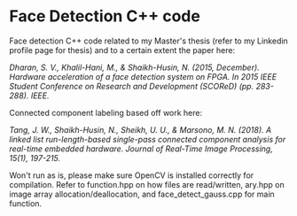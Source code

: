 # Face Detection C++ code

Face detection C++ code related to my Master's thesis (refer to my Linkedin profile page for thesis) and to a certain extent the paper here:

<cite> Dharan, S. V., Khalil-Hani, M., & Shaikh-Husin, N. (2015, December). Hardware acceleration of a face detection system on FPGA. In 2015 IEEE Student Conference on Research and Development (SCOReD) (pp. 283-288). IEEE. </cite>

Connected component labeling based off work here:

<cite>Tang, J. W., Shaikh-Husin, N., Sheikh, U. U., & Marsono, M. N. (2018). A linked list run-length-based single-pass connected component analysis for real-time embedded hardware. Journal of Real-Time Image Processing, 15(1), 197-215.</cite>

Won't run as is, please make sure OpenCV is installed correctly for compilation. Refer to function.hpp on how files are read/written, ary.hpp on image array allocation/deallocation, and face_detect_gauss.cpp for main function. 
